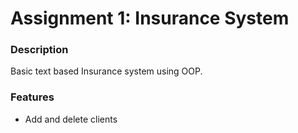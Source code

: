 # Assignment 1: Insurance System

### Description 
Basic text based Insurance system using OOP.

### Features
- Add and delete clients
